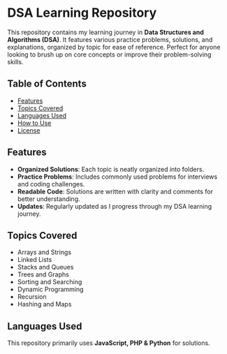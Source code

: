 # DSA Learning Repository

This repository contains my learning journey in **Data Structures and Algorithms (DSA)**. It features various practice problems, solutions, and explanations, organized by topic for ease of reference. Perfect for anyone looking to brush up on core concepts or improve their problem-solving skills.

## Table of Contents
- [Features](#features)
- [Topics Covered](#topics-covered)
- [Languages Used](#languages-used)
- [How to Use](#how-to-use)
- [License](#license)

## Features
- **Organized Solutions**: Each topic is neatly organized into folders.
- **Practice Problems**: Includes commonly used problems for interviews and coding challenges.
- **Readable Code**: Solutions are written with clarity and comments for better understanding.
- **Updates**: Regularly updated as I progress through my DSA learning journey.

## Topics Covered
- Arrays and Strings
- Linked Lists
- Stacks and Queues
- Trees and Graphs
- Sorting and Searching
- Dynamic Programming
- Recursion
- Hashing and Maps

## Languages Used
This repository primarily uses **JavaScript, PHP & Python** for solutions.